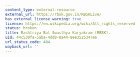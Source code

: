 ```yaml
---
content_type: external-resource
external_url: https://rbsk.gov.in/RBSKLive/
has_external_license_warning: true
license: https://en.wikipedia.org/wiki/All_rights_reserved
status: broken
title: Rashtriya Bal Swasthya Karyakram (RBSK).
uid: 44c530fa-5aba-4dd0-8a44-8ee3525347e6
url_status_code: 404
wayback_url: ''
---
```

